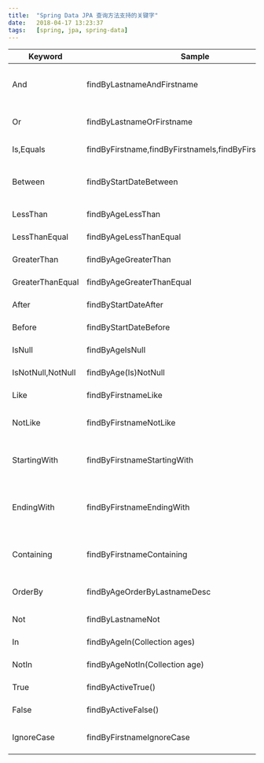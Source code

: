 ```yaml
---
title:  "Spring Data JPA 查询方法支持的关键字"
date:   2018-04-17 13:23:37
tags:   [spring, jpa, spring-data]
---
```


|	Keyword	|	Sample	|	JPQL snippet	|
|	---	|	---	|	---	|
|	And	|	findByLastnameAndFirstname	|	… where x.lastname = ?1 and x.firstname = ?2	|
|	Or	|	findByLastnameOrFirstname	|	… where x.lastname = ?1 or x.firstname = ?2	|
|	Is,Equals	|	findByFirstname,findByFirstnameIs,findByFirstnameEquals	|	… where x.firstname = 1?	|
|	Between	|	findByStartDateBetween	|	… where x.startDate between 1? and ?2	|
|	LessThan	|	findByAgeLessThan	|	… where x.age < ?1	|
|	LessThanEqual	|	findByAgeLessThanEqual	|	… where x.age <= ?1	|
|	GreaterThan	|	findByAgeGreaterThan	|	… where x.age > ?1	|
|	GreaterThanEqual	|	findByAgeGreaterThanEqual	|	… where x.age >= ?1	|
|	After	|	findByStartDateAfter	|	… where x.startDate > ?1	|
|	Before	|	findByStartDateBefore	|	… where x.startDate < ?1	|
|	IsNull	|	findByAgeIsNull	|	… where x.age is null	|
|	IsNotNull,NotNull	|	findByAge(Is)NotNull	|	… where x.age not null	|
|	Like	|	findByFirstnameLike	|	… where x.firstname like ?1	|
|	NotLike	|	findByFirstnameNotLike	|	… where x.firstname not like ?1	|
|	StartingWith	|	findByFirstnameStartingWith	|	… where x.firstname like ?1 (parameter bound with appended %)	|
|	EndingWith	|	findByFirstnameEndingWith	|	… where x.firstname like ?1 (parameter bound with prepended %)	|
|	Containing	|	findByFirstnameContaining	|	… where x.firstname like ?1 (parameter bound wrapped in %)	|
|	OrderBy	|	findByAgeOrderByLastnameDesc	|	… where x.age = ?1 order by x.lastname desc	|
|	Not	|	findByLastnameNot	|	… where x.lastname <> ?1	|
|	In	|	findByAgeIn(Collection<Age> ages)	|	… where x.age in ?1	|
|	NotIn	|	findByAgeNotIn(Collection<Age> age)	|	… where x.age not in ?1	|
|	True	|	findByActiveTrue()	|	… where x.active = true	|
|	False	|	findByActiveFalse()	|	… where x.active = false	|
|	IgnoreCase	|	findByFirstnameIgnoreCase	|	… where UPPER(x.firstame) = UPPER(?1)	|